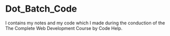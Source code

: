 # Dot_Batch_Code
 
I contains my notes and my code which I made during the conduction of the The Complete Web Development Course by Code Help.
